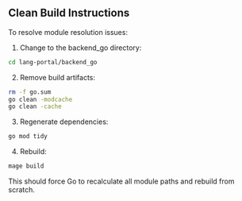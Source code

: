 ## Clean Build Instructions

To resolve module resolution issues:

1. Change to the backend_go directory:
```bash
cd lang-portal/backend_go
```

2. Remove build artifacts:
```bash
rm -f go.sum
go clean -modcache
go clean -cache
```

3. Regenerate dependencies:
```bash
go mod tidy
```

4. Rebuild:
```bash
mage build
```

This should force Go to recalculate all module paths and rebuild from scratch.